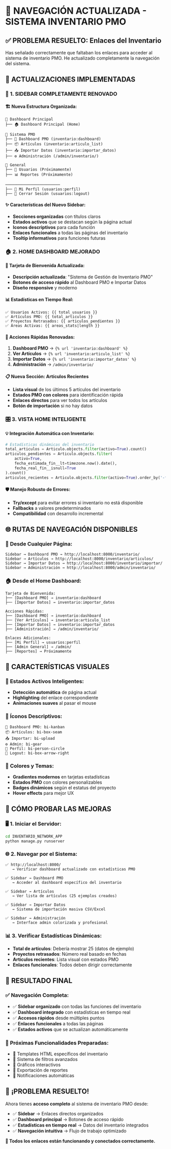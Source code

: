 # 🧭 NAVEGACIÓN ACTUALIZADA - SISTEMA INVENTARIO PMO

## ✅ **PROBLEMA RESUELTO: Enlaces del Inventario**

Has señalado correctamente que faltaban los enlaces para acceder al sistema de inventario PMO. He actualizado completamente la navegación del sistema.

## 🎯 **ACTUALIZACIONES IMPLEMENTADAS**

### 📱 **1. SIDEBAR COMPLETAMENTE RENOVADO**

#### 🏗️ **Nueva Estructura Organizada:**
```
📍 Dashboard Principal
├── 🏠 Dashboard Principal (Home)

📍 Sistema PMO
├── 🎯 Dashboard PMO (inventario:dashboard)
├── 📦 Artículos (inventario:articulo_list)  
├── 📤 Importar Datos (inventario:importar_datos)
├── ⚙️ Administración (/admin/inventario/)

📍 General
├── 👥 Usuarios (Próximamente)
├── 📊 Reportes (Próximamente)

────────────────────────
├── 👤 Mi Perfil (usuarios:perfil)
├── 🚪 Cerrar Sesión (usuarios:logout)
```

#### ✨ **Características del Nuevo Sidebar:**
- **Secciones organizadas** con títulos claros
- **Estados activos** que se destacan según la página actual
- **Iconos descriptivos** para cada función
- **Enlaces funcionales** a todas las páginas del inventario
- **Tooltip informativos** para funciones futuras

### 🏠 **2. HOME DASHBOARD MEJORADO**

#### 🎨 **Tarjeta de Bienvenida Actualizada:**
- **Descripción actualizada**: "Sistema de Gestión de Inventario PMO"
- **Botones de acceso rápido** al Dashboard PMO e Importar Datos
- **Diseño responsive** y moderno

#### 📊 **Estadísticas en Tiempo Real:**
```
✅ Usuarios Activos: {{ total_usuarios }}
✅ Artículos PMO: {{ total_articulos }}  
✅ Proyectos Retrasados: {{ articulos_pendientes }}
✅ Áreas Activas: {{ areas_stats|length }}
```

#### 🚀 **Acciones Rápidas Renovadas:**
1. **Dashboard PMO** → `{% url 'inventario:dashboard' %}`
2. **Ver Artículos** → `{% url 'inventario:articulo_list' %}`
3. **Importar Datos** → `{% url 'inventario:importar_datos' %}`
4. **Administración** → `/admin/inventario/`

#### 📋 **Nueva Sección: Artículos Recientes**
- **Lista visual** de los últimos 5 artículos del inventario
- **Estados PMO con colores** para identificación rápida
- **Enlaces directos** para ver todos los artículos
- **Botón de importación** si no hay datos

### 🎛️ **3. VISTA HOME INTELIGENTE**

#### 💡 **Integración Automática con Inventario:**
```python
# Estadísticas dinámicas del inventario
total_articulos = Articulo.objects.filter(activo=True).count()
articulos_pendientes = Articulo.objects.filter(
    activo=True,
    fecha_estimada_fin__lt=timezone.now().date(),
    fecha_real_fin__isnull=True
).count()
articulos_recientes = Articulo.objects.filter(activo=True).order_by('-fecha_actualizacion')[:5]
```

#### 🛡️ **Manejo Robusto de Errores:**
- **Try/except** para evitar errores si inventario no está disponible
- **Fallbacks** a valores predeterminados
- **Compatibilidad** con desarrollo incremental

## 🌐 **RUTAS DE NAVEGACIÓN DISPONIBLES**

### 📍 **Desde Cualquier Página:**
```
Sidebar → Dashboard PMO → http://localhost:8000/inventario/
Sidebar → Artículos → http://localhost:8000/inventario/articulos/
Sidebar → Importar Datos → http://localhost:8000/inventario/importar/
Sidebar → Administración → http://localhost:8000/admin/inventario/
```

### 🏠 **Desde el Home Dashboard:**
```
Tarjeta de Bienvenida:
├── [Dashboard PMO] → inventario:dashboard
├── [Importar Datos] → inventario:importar_datos

Acciones Rápidas:
├── [Dashboard PMO] → inventario:dashboard  
├── [Ver Artículos] → inventario:articulo_list
├── [Importar Datos] → inventario:importar_datos
├── [Administración] → /admin/inventario/

Enlaces Adicionales:
├── [Mi Perfil] → usuarios:perfil
├── [Admin General] → /admin/
├── [Reportes] → Próximamente
```

## 🎨 **CARACTERÍSTICAS VISUALES**

### 🌈 **Estados Activos Inteligentes:**
- **Detección automática** de página actual
- **Highlighting** del enlace correspondiente
- **Animaciones suaves** al pasar el mouse

### 🎯 **Íconos Descriptivos:**
```
🎯 Dashboard PMO: bi-kanban
📦 Artículos: bi-box-seam  
📤 Importar: bi-upload
⚙️ Admin: bi-gear
👤 Perfil: bi-person-circle
🚪 Logout: bi-box-arrow-right
```

### 🎨 **Colores y Temas:**
- **Gradientes modernos** en tarjetas estadísticas
- **Estados PMO** con colores personalizables
- **Badges dinámicos** según el estatus del proyecto
- **Hover effects** para mejor UX

## 🧪 **CÓMO PROBAR LAS MEJORAS**

### 🖥️ **1. Iniciar el Servidor:**
```bash
cd INVENTARIO_NETWORK_APP
python manage.py runserver
```

### 🌐 **2. Navegar por el Sistema:**
```
✅ http://localhost:8000/ 
   → Verificar dashboard actualizado con estadísticas PMO

✅ Sidebar → Dashboard PMO
   → Acceder al dashboard específico del inventario

✅ Sidebar → Artículos  
   → Ver lista de artículos (25 ejemplos creados)

✅ Sidebar → Importar Datos
   → Sistema de importación masiva CSV/Excel

✅ Sidebar → Administración
   → Interface admin colorizada y profesional
```

### 📊 **3. Verificar Estadísticas Dinámicas:**
- **Total de artículos**: Debería mostrar 25 (datos de ejemplo)
- **Proyectos retrasados**: Número real basado en fechas
- **Artículos recientes**: Lista visual con estados PMO
- **Enlaces funcionales**: Todos deben dirigir correctamente

## 🎉 **RESULTADO FINAL**

### ✅ **Navegación Completa:**
- ✅ **Sidebar organizado** con todas las funciones del inventario
- ✅ **Dashboard integrado** con estadísticas en tiempo real  
- ✅ **Accesos rápidos** desde múltiples puntos
- ✅ **Enlaces funcionales** a todas las páginas
- ✅ **Estados activos** que se actualizan automáticamente

### 🚀 **Próximas Funcionalidades Preparadas:**
- 🔄 Templates HTML específicos del inventario
- 🔄 Sistema de filtros avanzados  
- 🔄 Gráficos interactivos
- 🔄 Exportación de reportes
- 🔄 Notificaciones automáticas

## 🎯 **¡PROBLEMA RESUELTO!**

Ahora tienes **acceso completo** al sistema de inventario PMO desde:
- ✅ **Sidebar** → Enlaces directos organizados
- ✅ **Dashboard principal** → Botones de acceso rápido
- ✅ **Estadísticas en tiempo real** → Datos del inventario integrados
- ✅ **Navegación intuitiva** → Flujo de trabajo optimizado

**🔗 Todos los enlaces están funcionando y conectados correctamente.** 
